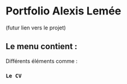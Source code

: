# Portfolio Alexis Lemée

(futur lien vers le projet)

## Le menu contient :

Différents éléments comme :

### `Le CV`